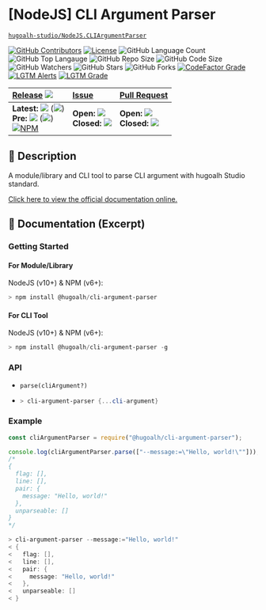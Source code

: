 # \[NodeJS\] CLI Argument Parser

[`hugoalh-studio/NodeJS.CLIArgumentParser`](https://github.com/hugoalh-studio/NodeJS.CLIArgumentParser)

[![GitHub Contributors](https://img.shields.io/github/contributors/hugoalh-studio/NodeJS.CLIArgumentParser?logo=github&logoColor=ffffff&style=flat-square)](https://github.com/hugoalh-studio/NodeJS.CLIArgumentParser/graphs/contributors)
[![License](https://img.shields.io/github/license/hugoalh-studio/NodeJS.CLIArgumentParser?logo=github&logoColor=ffffff&style=flat-square)](./LICENSE.md)
![GitHub Language Count](https://img.shields.io/github/languages/count/hugoalh-studio/NodeJS.CLIArgumentParser?logo=github&logoColor=ffffff&style=flat-square)
![GitHub Top Langauge](https://img.shields.io/github/languages/top/hugoalh-studio/NodeJS.CLIArgumentParser?logo=github&logoColor=ffffff&style=flat-square)
![GitHub Repo Size](https://img.shields.io/github/repo-size/hugoalh-studio/NodeJS.CLIArgumentParser?logo=github&logoColor=ffffff&style=flat-square)
![GitHub Code Size](https://img.shields.io/github/languages/code-size/hugoalh-studio/NodeJS.CLIArgumentParser?logo=github&logoColor=ffffff&style=flat-square)
![GitHub Watchers](https://img.shields.io/github/watchers/hugoalh-studio/NodeJS.CLIArgumentParser?logo=github&logoColor=ffffff&style=flat-square)
![GitHub Stars](https://img.shields.io/github/stars/hugoalh-studio/NodeJS.CLIArgumentParser?logo=github&logoColor=ffffff&style=flat-square)
![GitHub Forks](https://img.shields.io/github/forks/hugoalh-studio/NodeJS.CLIArgumentParser?logo=github&logoColor=ffffff&style=flat-square)
[![CodeFactor Grade](https://img.shields.io/codefactor/grade/github/hugoalh-studio/NodeJS.CLIArgumentParser?logo=codefactor&logoColor=ffffff&style=flat-square)](https://www.codefactor.io/repository/github/hugoalh-studio/nodejs.cliargumentparser)
[![LGTM Alerts](https://img.shields.io/lgtm/alerts/g/hugoalh-studio/NodeJS.CLIArgumentParser.svg?label=%20&logo=lgtm&logoColor=ffffff&style=flat-square)](https://lgtm.com/projects/g/hugoalh-studio/NodeJS.CLIArgumentParser/alerts)
[![LGTM Grade](https://img.shields.io/lgtm/grade/javascript/g/hugoalh-studio/NodeJS.CLIArgumentParser.svg?logo=lgtm&logoColor=ffffff&style=flat-square)](https://lgtm.com/projects/g/hugoalh-studio/NodeJS.CLIArgumentParser/context:javascript)

| **[Release](https://github.com/hugoalh-studio/NodeJS.CLIArgumentParser/releases)** ![](https://img.shields.io/github/downloads/hugoalh-studio/NodeJS.CLIArgumentParser/total?style=flat-square&color=000000&label=%20) | **[Issue](https://github.com/hugoalh-studio/NodeJS.CLIArgumentParser/issues?q=is%3Aissue)** | **[Pull Request](https://github.com/hugoalh-studio/NodeJS.CLIArgumentParser/pulls?q=is%3Apr)** |
|:----|:----|:----|
| **Latest:** ![](https://img.shields.io/github/release/hugoalh-studio/NodeJS.CLIArgumentParser?sort=semver&style=flat-square&color=000000&label=%20) (![](https://img.shields.io/github/release-date/hugoalh-studio/NodeJS.CLIArgumentParser?style=flat-square&color=000000&label=%20))<br />**Pre:** ![](https://img.shields.io/github/release/hugoalh-studio/NodeJS.CLIArgumentParser?include_prereleases&sort=semver&style=flat-square&color=000000&label=%20) (![](https://img.shields.io/github/release-date-pre/hugoalh-studio/NodeJS.CLIArgumentParser?style=flat-square&color=000000&label=%20))<br />[![NPM](https://img.shields.io/npm/v/@hugoalh/cli-argument-parser?logo=npm&logoColor=ffffff&style=flat-square)](https://www.npmjs.com/package/@hugoalh/cli-argument-parser) | **Open:** ![](https://img.shields.io/github/issues-raw/hugoalh-studio/NodeJS.CLIArgumentParser?style=flat-square&color=000000&label=%20)<br />**Closed:** ![](https://img.shields.io/github/issues-closed-raw/hugoalh-studio/NodeJS.CLIArgumentParser?style=flat-square&color=000000&label=%20) | **Open:** ![](https://img.shields.io/github/issues-pr-raw/hugoalh-studio/NodeJS.CLIArgumentParser?style=flat-square&color=000000&label=%20)<br />**Closed:** ![](https://img.shields.io/github/issues-pr-closed-raw/hugoalh-studio/NodeJS.CLIArgumentParser?style=flat-square&color=000000&label=%20) |

## 📜 Description

A module/library and CLI tool to parse CLI argument with hugoalh Studio standard.

[Click here to view the official documentation online.](https://github.com/hugoalh-studio/NodeJS.CLIArgumentParser/wiki)

## 📄 Documentation (Excerpt)

### Getting Started

#### For Module/Library

NodeJS (v10+) & NPM (v6+):

```powershell
> npm install @hugoalh/cli-argument-parser
```

#### For CLI Tool

NodeJS (v10+) & NPM (v6+):

```powershell
> npm install @hugoalh/cli-argument-parser -g
```

### API

- `parse(cliArgument?)`
- ```powershell
  > cli-argument-parser {...cli-argument}
  ```

### Example

```javascript
const cliArgumentParser = require("@hugoalh/cli-argument-parser");

console.log(cliArgumentParser.parse(["--message:=\"Hello, world!\""]));
/*
{
  flag: [],
  line: [],
  pair: {
    message: "Hello, world!"
  },
  unparseable: []
}
*/
```
```powershell
> cli-argument-parser --message:="Hello, world!"
< {
<   flag: [],
<   line: [],
<   pair: {
<     message: "Hello, world!"
<   },
<   unparseable: []
< }
```
